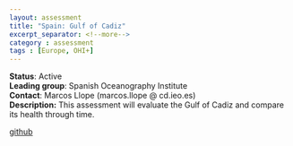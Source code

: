 ```yaml
---
layout: assessment
title: "Spain: Gulf of Cadiz"
excerpt_separator: <!--more-->
category : assessment
tags : [Europe, OHI+]
---
```


**Status**: Active  
**Leading group**: Spanish Oceanography Institute  
**Contact**: Marcos Llope (marcos.llope @ cd.ieo.es)  
**Description:** This assessment will evaluate the Gulf of Cadiz and compare its health through time.  
  
<a href="https://github.com/OHI-Science/cdz" target="_blank">github</a>